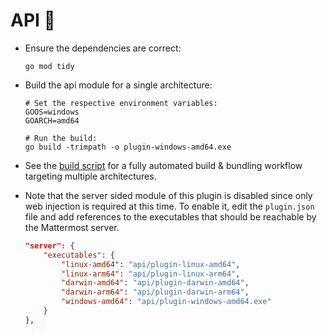 # API 🧩

- Ensure the dependencies are correct:

    ```shell
    go mod tidy
    ```

- Build the api module for a single architecture:

    ```shell
    # Set the respective environment variables:
    GOOS=windows
    GOARCH=amd64

    # Run the build:
    go build -trimpath -o plugin-windows-amd64.exe
    ```

- See the [build script](../README.md#build-) for a fully automated build & bundling workflow targeting multiple architectures.

- Note that the server sided module of this plugin is disabled since only web injection is required at this time. To enable it, edit the `plugin.json` file and add references to the executables that should be reachable by the Mattermost server.

    ```json
    "server": {
        "executables": {
            "linux-amd64": "api/plugin-linux-amd64",
            "linux-arm64": "api/plugin-linux-arm64",
            "darwin-amd64": "api/plugin-darwin-amd64",
            "darwin-arm64": "api/plugin-darwin-arm64",
            "windows-amd64": "api/plugin-windows-amd64.exe"
        }
    },
    ```
